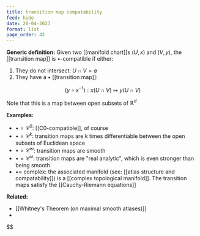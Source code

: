 ```yaml
---
title: transition map compatability
feed: hide
date: 20-04-2023
format: list
page_order: 42
---
```



**Generic definition:**
Given two [[manifold chart]]s $(U,x)$ and $(V,y)$, the [[transition map]] is $\bullet$-compatible if either:
1. They do not intersect: $U\cap V = \emptyset$
2. They have a $\bullet$ [[transition map]]: 

$$(y\circ x^{-1}): x(U\cap V)\mapsto y(U\cap V)$$


Note that this is a map between open subsets of $\mathbb R^d$

**Examples:**
- $\bullet=\mathcal C^0$: [[C0-compatible]], of course
- $\bullet=\mathcal C^k$: transition maps are k times differentiable between the open subsets of Euclidean space
- $\bullet=\mathcal C^\infty$: transition maps are smooth
- $\bullet=\mathcal C^\omega$: transition maps are "real analytic", which is even stronger than being smooth
- $\bullet=$ complex: the associated manifold (see: [[atlas structure and compatability]]) is a [[complex topological manifold]]. The transition maps satisfy the [[Cauchy-Riemann equations]]

**Related:**
- [[Whitney's Theorem (on maximal smooth atlases)]]
- 

$$